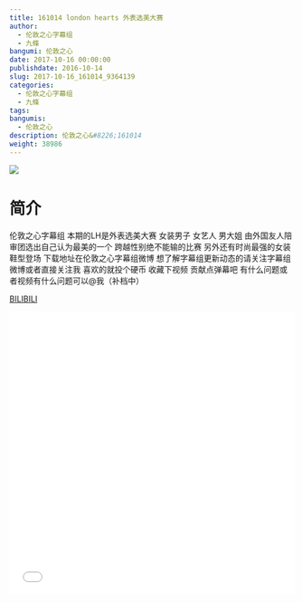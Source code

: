 ```yaml
---
title: 161014 london hearts 外表选美大赛
author: 
  - 伦敦之心字幕组
  - 九條
bangumi: 伦敦之心
date: 2017-10-16 00:00:00
publishdate: 2016-10-14
slug: 2017-10-16_161014_9364139
categories: 
  - 伦敦之心字幕组
  - 九條
tags: 
bangumis: 
  - 伦敦之心
description: 伦敦之心&#8226;161014
weight: 38986
---
```


![](https://i.imgur.com/hUQVN1B.jpg)

# 简介  
伦敦之心字幕组
本期的LH是外表选美大赛 女装男子 女艺人 男大姐 由外国友人陪审团选出自己认为最美的一个 跨越性别绝不能输的比赛 另外还有时尚最强的女装鞋型登场 下载地址在伦敦之心字幕组微博 想了解字幕组更新动态的请关注字幕组微博或者直接关注我 喜欢的就投个硬币 收藏下视频 贡献点弹幕吧 有什么问题或者视频有什么问题可以@我（补档中）

  [BILIBILI](https://www.bilibili.com/video/av9364139/)


<div class="vcontainer">  <iframe class='video' src="//www.bilibili.com/blackboard/player.html?aid=9364139" width="100%" height="500" frameborder="0" allowfullscreen="allowfullscreen"></iframe></div>
